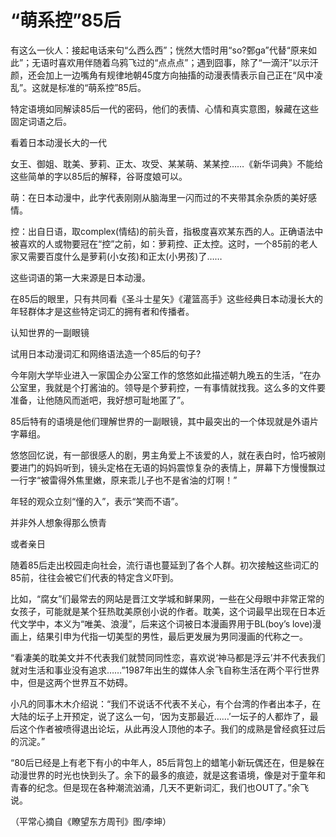 # “萌系控”85后

有这么一伙人：接起电话来句“么西么西”；恍然大悟时用“so?鄄ga”代替“原来如此”；无语时喜欢用伴随着乌鸦飞过的“点点点”；遇到囧事，除了“一滴汗”以示汗颜，还会加上一边嘴角有规律地朝45度方向抽搐的动漫表情表示自己正在“风中凌乱”。这就是标准的“萌系控”85后。 

特定语境如同解读85后一代的密码，他们的表情、心情和真实意图，躲藏在这些固定词语之后。 

看着日本动漫长大的一代 

女王、御姐、耽美、萝莉、正太、攻受、某某萌、某某控……《新华词典》不能给这些简单的字以85后的解释，谷哥度娘可以。 

萌：在日本动漫中，此字代表刚刚从脑海里一闪而过的不夹带其余杂质的美好感情。 

控：出自日语，取complex(情结)的前头音，指极度喜欢某东西的人。正确语法中被喜欢的人或物要冠在“控”之前，如：萝莉控、正太控。这时，一个85前的老人家又需要百度什么是萝莉(小女孩)和正太(小男孩)了…… 

这些词语的第一大来源是日本动漫。 

在85后的眼里，只有共同看《圣斗士星矢》《灌篮高手》这些经典日本动漫长大的年轻群体才是这些特定词汇的拥有者和传播者。 

认知世界的一副眼镜 

试用日本动漫词汇和网络语法造一个85后的句子? 

今年刚大学毕业进入一家国企办公室工作的悠悠如此描述朝九晚五的生活，“在办公室里，我就是个打酱油的。领导是个萝莉控，一有事情就找我。这么多的文件要准备，让他随风而逝吧，我好想可耻地匿了”。 

85后特有的语境是他们理解世界的一副眼镜，其中最突出的一个体现就是外语片字幕组。 

悠悠回忆说，有一部很感人的剧，男主角爱上不该爱的人，就在表白时，恰巧被刚要进门的妈妈听到，镜头定格在无语的妈妈震惊复杂的表情上，屏幕下方慢慢飘过一行字“被雷得外焦里嫩，原来乖儿子也不是省油的灯啊！” 

年轻的观众立刻“懂的入”，表示“笑而不语”。 

并非外人想象得那么愤青 

或者亲日 

随着85后走出校园走向社会，流行语也蔓延到了各个人群。初次接触这些词汇的85前，往往会被它们代表的特定含义吓到。 

比如，“腐女”们最常去的网站是晋江文学城和鲜果网，一些在父母眼中非常正常的女孩子，可能就是某个狂热耽美原创小说的作者。耽美，这个词最早出现在日本近代文学中，本义为“唯美、浪漫”，后来这个词被日本漫画界用于BL(boy’s love)漫画上，结果引申为代指一切美型的男性，最后更发展为男同漫画的代称之一。 

“看凄美的耽美文并不代表我们就赞同同性恋，喜欢说‘神马都是浮云’并不代表我们就对生活和事业没有追求……”1987年出生的媒体人余飞自称生活在两个平行世界中，但是这两个世界互不妨碍。 

小凡的同事木木介绍说：“我们不说话不代表不关心，有个台湾的作者出本子，在大陆的坛子上开预定，说了这么一句，‘因为支那最近……’一坛子的人都炸了，最后这个作者被喷得退出论坛，从此再没人顶他的本子。我们的成熟是曾经疯狂过后的沉淀。” 

“80后已经是上有老下有小的中年人，85后背包上的蜡笔小新玩偶还在，但是躲在动漫世界的时光也快到头了。余下的最多的痕迹，就是这套语境，像是对于童年和青春的纪念。但是现在各种潮流汹涌，几天不更新词汇，我们也OUT了。”余飞说。 

（平常心摘自《瞭望东方周刊》图/李坤）